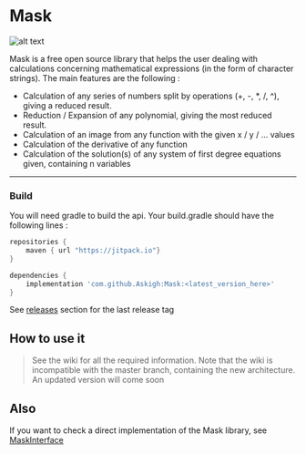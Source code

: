 # Mask

![alt text](https://media.discordapp.net/attachments/376468898800730116/560199740155887619/icon.png "Logo")

Mask is a free open source library that helps the user dealing with calculations concerning mathematical expressions (in the form of character strings). The main features are the following : 

* Calculation of any series of numbers split by operations (+, -, *, /, ^), giving a reduced result.
* Reduction / Expansion of any polynomial, giving the most reduced result.
* Calculation of an image from any function with the given x / y / ... values
* Calculation of the derivative of any function
* Calculation of the solution(s) of any system of first degree equations given, containing n variables

***

### Build

You will need gradle to build the api. Your build.gradle should have the following lines :

```groovy
repositories {
    maven { url "https://jitpack.io"}
}

dependencies {
    implementation 'com.github.Askigh:Mask:<latest_version_here>'
}
```
See [releases](https://github.com/Askigh/Mask/releases) section for the last release tag

## How to use it

> See the wiki for all the required information. Note that the wiki is incompatible with the master branch, containing the new
architecture. An updated version will come soon

## Also

If you want to check a direct implementation of the Mask library, see [MaskInterface](https://github.com/lolilolulolilol/MaskInterface)
